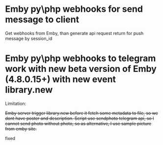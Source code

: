 # Emby py\php webhooks for send message to client
Get webhooks from Emby, than generate api request return for push message by session_id

# Emby py\php webhooks to telegram work with new beta version of Emby (4.8.0.15+) with new event library.new
Limitation:

<s>Emby server trigger library.new before it fetch some metadata to file, so we dont have poster and description.
Script use sendphoto telegram api, so I cannot send photo without photo, so as alternative, I use sample picture from emby site.</s>

fixed
